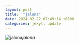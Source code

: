 ```yaml
---
layout: post
title:  "jalona"
date: 2024-02-22 07:49:14 +0100
categories: jekyll update
---
```





![jalona]()*jalona*&nbsp;



[jekyll-docs]: https://jekyllrb.com/docs/home
[jekyll-gh]:   https://github.com/jekyll/jekyll
[jekyll-talk]: https://talk.jekyllrb.com/
